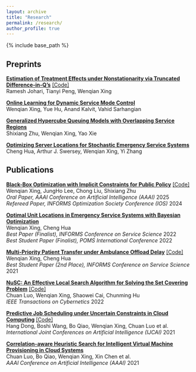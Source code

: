```yaml
---
layout: archive
title: "Research"
permalink: /research/
author_profile: true
---
```


{% include base_path %}

Preprints
------

**[Estimation of Treatment Effects under Nonstationarity via Truncated Difference-in-Q’s](https://arxiv.org/abs/2506.05308)**  [[Code]](https://github.com/wenqian-xing/Truncated-DQ-Estimator)   
Ramesh Johari, Tianyi Peng, Wenqian Xing  

**[Online Learning for Dynamic Service Mode Control](https://papers.ssrn.com/sol3/papers.cfm?abstract_id=5123355)**   
Wenqian Xing, Yue Hu, Anand Kalvit, Vahid Sarhangian  

**[Generalized Hypercube Queuing Models with Overlapping Service Regions](https://arxiv.org/abs/2304.02824)**   
Shixiang Zhu, Wenqian Xing, Yao Xie  

**[Optimizing Server Locations for Stochastic Emergency Service Systems](https://arxiv.org/abs/2505.22249)**  
Cheng Hua, Arthur J. Swersey, Wenqian Xing, Yi Zhang  

Publications
------

**[Black-Box Optimization with Implicit Constraints for Public Policy](https://doi.org/10.1609/aaai.v39i27.35074)** [[Code]](https://github.com/wenqian-xing/CageBO)   
Wenqian Xing, JungHo Lee, Chong Liu, Shixiang Zhu  
*Oral Paper, AAAI Conference on Artificial Intelligence (AAAI)* 2025  
*Refereed Paper, INFORMS Optimization Society Conference (IOS)* 2024  

**[Optimal Unit Locations in Emergency Service Systems with Bayesian Optimization](https://link.springer.com/chapter/10.1007/978-3-031-15644-1_32)**  
Wenqian Xing, Cheng Hua   
*Best Paper (Finalist), INFORMS Conference on Service Science* 2022  
*Best Student Paper (Finalist), POMS International Conference* 2022  

**[Multi-Priority Patient Transfer under Ambulance
Offload Delay](https://papers.ssrn.com/sol3/papers.cfm?abstract_id=4003735)** [[Code]](https://github.com/wenqian-xing/AOD-Lower-Bound)  
Wenqian Xing, Cheng Hua  
*Best Student Paper (2nd Place), INFORMS Conference on Service Science* 2021  

**[NuSC: An Effective Local Search Algorithm for Solving the Set Covering Problem](https://ieeexplore.ieee.org/document/9877844)** [[Code]](https://github.com/chuanluocs/NuSC-Algorithm)  
Chuan Luo, Wenqian Xing, Shaowei Cai, Chunming Hu  
*IEEE Transactions on Cybernetics* 2022  

**[Predictive Job Scheduling under Uncertain Constraints in Cloud Computing](https://www.ijcai.org/proceedings/2021/499)** [[Code]](https://github.com/wenqian-xing/SB-IJCAI-Paper)  
Hang Dong, Boshi Wang, Bo Qiao, Wenqian Xing, Chuan Luo et al.  
*International Joint Conferences on Artificial Intelligence (IJCAI)* 2021  

**[Correlation-aware Heuristic Search for Intelligent Virtual Machine Provisioning in Cloud Systems](https://ojs.aaai.org/index.php/AAAI/article/view/17467)**  
Chuan Luo, Bo Qiao, Wenqian Xing, Xin Chen et al.  
*AAAI Conference on Artificial Intelligence (AAAI)* 2021  